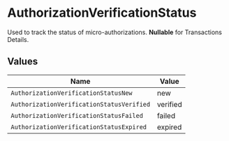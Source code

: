 # AuthorizationVerificationStatus

Used to track the status of micro-authorizations. **Nullable** for Transactions Details. 


## Values

| Name                                      | Value                                     |
| ----------------------------------------- | ----------------------------------------- |
| `AuthorizationVerificationStatusNew`      | new                                       |
| `AuthorizationVerificationStatusVerified` | verified                                  |
| `AuthorizationVerificationStatusFailed`   | failed                                    |
| `AuthorizationVerificationStatusExpired`  | expired                                   |